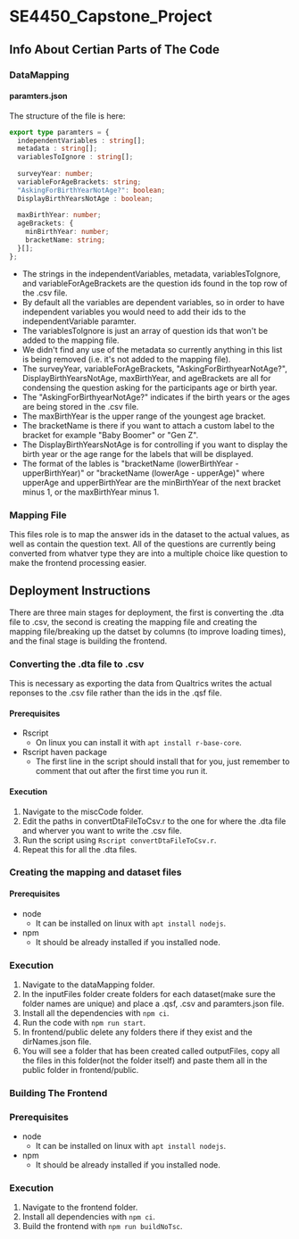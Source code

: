 # SE4450_Capstone_Project
## Info About Certian Parts of The Code
### DataMapping
#### paramters.json
The structure of the file is here:
```typescript
export type paramters = {
  independentVariables : string[];
  metadata : string[];
  variablesToIgnore : string[];
  
  surveyYear: number;
  variableForAgeBrackets: string;
  "AskingForBirthYearNotAge?": boolean;
  DisplayBirthYearsNotAge : boolean;
  
  maxBirthYear: number;
  ageBrackets: {
    minBirthYear: number;
    bracketName: string;
  }[];
};
```
- The strings in the independentVariables, metadata, variablesToIgnore, and variableForAgeBrackets are the question ids found in the top row of the .csv file.
- By default all the variables are dependent variables, so in order to have independent variables you would need to add their ids to the independentVariable paramter.
- The variablesToIgnore is just an array of question ids that won't be added to the mapping file.
- We didn't find any use of the metadata so currently anything in this list is being removed (i.e. it's not added to the mapping file). 
- The surveyYear, variableForAgeBrackets, "AskingForBirthyearNotAge?", DisplayBirthYearsNotAge, maxBirthYear, and ageBrackets are all for condensing the question asking for the participants age or birth year.
- The "AskingForBirthyearNotAge?" indicates if the birth years or the ages are being stored in the .csv file.
- The maxBirthYear is the upper range of the youngest age bracket.
- The bracketName is there if you want to attach a custom label to the bracket for example "Baby Boomer" or "Gen Z".
- The DisplayBirthYearsNotAge is for controlling if you want to display the birth year or the age range for the labels that will be displayed.
- The format of the lables is "bracketName (lowerBirthYear - upperBirthYear)" or "bracketName (lowerAge - upperAge)" where upperAge and upperBirthYear are the minBirthYear of the next bracket minus 1, or the maxBirthYear minus 1.


### Mapping File
This files role is to map the answer ids in the dataset to the actual values, as well as contain the question text.
All of the questions are currently being converted from whatver type they are into a multiple choice like question to make the frontend processing easier.

## Deployment Instructions
There are three main stages for deployment, the first is converting the .dta file to .csv, the second is creating the mapping file and creating the mapping file/breaking up the datset by columns (to improve loading times), and the final stage is building the frontend.

### Converting the .dta file to .csv
This is necessary as exporting the data from Qualtrics writes the actual reponses to the .csv file rather than the ids in the .qsf file.
#### Prerequisites
- Rscript 
  - On linux you can install it with `apt install r-base-core`.
- Rscript haven package 
  - The first line in the script should install that for you, just remember to comment that out after the first time you run it.

#### Execution
1. Navigate to the miscCode folder.
2. Edit the paths in convertDtaFileToCsv.r to the one for where the .dta file and wherver you want to write the .csv file.
3. Run the script using `Rscript convertDtaFileToCsv.r`.
4. Repeat this for all the .dta files.


### Creating the mapping and dataset files
#### Prerequisites
- node
  - It can be installed on linux with `apt install nodejs`. 
- npm
  - It should be already installed if you installed node.

### Execution
1. Navigate to the dataMapping folder.
2. In the inputFiles folder create folders for each dataset(make sure the folder names are unique) and place a .qsf, .csv and paramters.json file.
3. Install all the dependencies with `npm ci`.
4. Run the code with `npm run start`.
5. In frontend/public delete any folders there if they exist and the dirNames.json file.
6. You will see a folder that has been created called outputFiles, copy all the files in this folder(not the folder itself) and paste them all in the public folder in frontend/public.


### Building The Frontend
### Prerequisites
- node
  - It can be installed on linux with `apt install nodejs`. 
- npm
  - It should be already installed if you installed node.

### Execution
1. Navigate to the frontend folder.
2. Install all dependencies with `npm ci`.
3. Build the frontend with `npm run buildNoTsc`.
